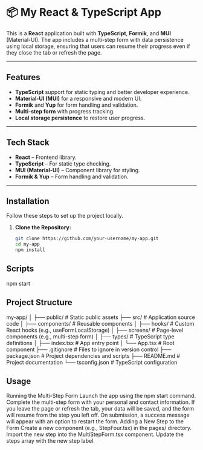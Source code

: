 # 📦 My React & TypeScript App

This is a **React** application built with **TypeScript**, **Formik**, and **MUI** (Material-UI). The app includes a multi-step form with data persistence using local storage, ensuring that users can resume their progress even if they close the tab or refresh the page.

---

## **Features**

- **TypeScript** support for static typing and better developer experience.
- **Material-UI (MUI)** for a responsive and modern UI.
- **Formik** and **Yup** for form handling and validation.
- **Multi-step form** with progress tracking.
- **Local storage persistence** to restore user progress.

---

## **Tech Stack**

- **React** – Frontend library.
- **TypeScript** – For static type checking.
- **MUI (Material-UI)** – Component library for styling.
- **Formik & Yup** – Form handling and validation.

---

## **Installation**

Follow these steps to set up the project locally.

1. **Clone the Repository:**
   ```bash
   git clone https://github.com/your-username/my-app.git
   cd my-app
   npm install
   ```

## **Scripts**

npm start

## **Project Structure**

my-app/
│
├── public/ # Static public assets
├── src/ # Application source code
│ ├── components/ # Reusable components
│ ├── hooks/ # Custom React hooks (e.g., useFormLocalStorage)
│ ├── screens/ # Page-level components (e.g., multi-step form)
│ ├── types/ # TypeScript type definitions
│ ├── index.tsx # App entry point
│ └── App.tsx # Root component
├── .gitignore # Files to ignore in version control
├── package.json # Project dependencies and scripts
├── README.md # Project documentation
└── tsconfig.json # TypeScript configuration

## **Usage**

Running the Multi-Step Form
Launch the app using the npm start command.
Complete the multi-step form with your personal and contact information.
If you leave the page or refresh the tab, your data will be saved, and the form will resume from the step you left off.
On submission, a success message will appear with an option to restart the form.
Adding a New Step to the Form
Create a new component (e.g., StepFour.tsx) in the pages/ directory.
Import the new step into the MultiStepForm.tsx component.
Update the steps array with the new step label.
